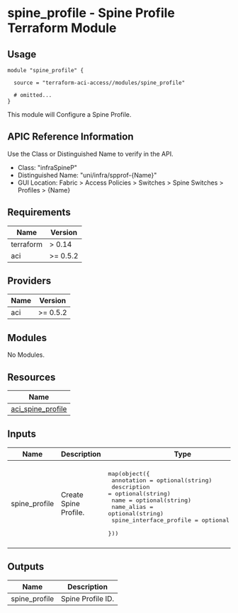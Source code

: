 # spine_profile - Spine Profile Terraform Module

## Usage

```hcl
module "spine_profile" {

  source = "terraform-aci-access//modules/spine_profile"

  # omitted...
}
```

This module will Configure a Spine Profile.

## APIC Reference Information

Use the Class or Distinguished Name to verify in the API.

* Class: "infraSpineP"
* Distinguished Name: "uni/infra/spprof-{Name}"
* GUI Location: Fabric > Access Policies > Switches > Spine Switches > Profiles > {Name}

<!-- BEGINNING OF PRE-COMMIT-TERRAFORM DOCS HOOK -->
## Requirements

| Name | Version |
|------|---------|
| terraform | > 0.14 |
| aci | >= 0.5.2 |

## Providers

| Name | Version |
|------|---------|
| aci | >= 0.5.2 |

## Modules

No Modules.

## Resources

| Name |
|------|
| [aci_spine_profile](https://registry.terraform.io/providers/ciscodevnet/aci/0.5.2/docs/resources/spine_profile) |

## Inputs

| Name | Description | Type | Default | Required |
|------|-------------|------|---------|:--------:|
| spine\_profile | Create Spine Profile. | <pre>map(object({<br>    annotation              = optional(string)<br>    description             = optional(string)<br>    name                    = optional(string)<br>    name_alias              = optional(string)<br>    spine_interface_profile = optional(string)<br>  }))</pre> | <pre>{<br>  "default": {<br>    "annotation": "",<br>    "description": "",<br>    "name": "default",<br>    "name_alias": "",<br>    "spine_interface_profile": ""<br>  }<br>}</pre> | no |

## Outputs

| Name | Description |
|------|-------------|
| spine\_profile | Spine Profile ID. |
<!-- END OF PRE-COMMIT-TERRAFORM DOCS HOOK -->
